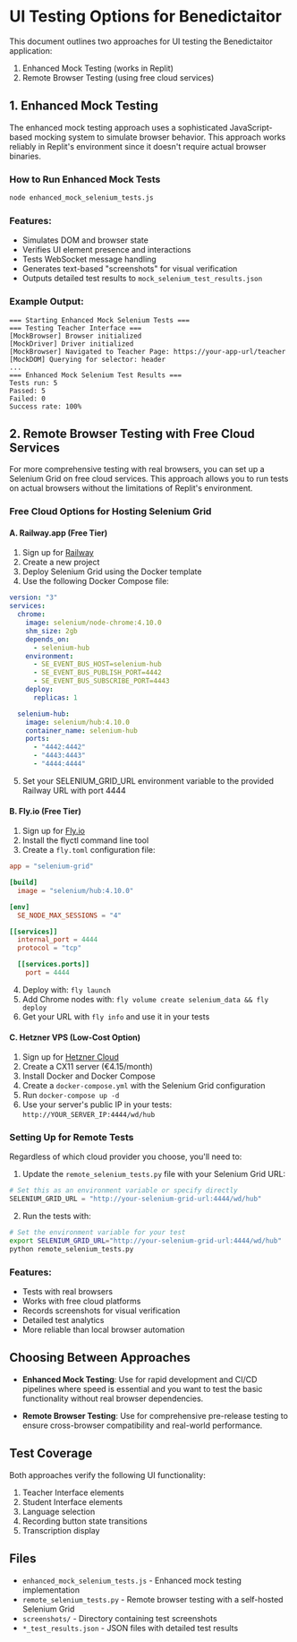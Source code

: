 # UI Testing Options for Benedictaitor

This document outlines two approaches for UI testing the Benedictaitor application:

1. Enhanced Mock Testing (works in Replit)
2. Remote Browser Testing (using free cloud services)

## 1. Enhanced Mock Testing

The enhanced mock testing approach uses a sophisticated JavaScript-based mocking system to simulate browser behavior. This approach works reliably in Replit's environment since it doesn't require actual browser binaries.

### How to Run Enhanced Mock Tests

```bash
node enhanced_mock_selenium_tests.js
```

### Features:

- Simulates DOM and browser state
- Verifies UI element presence and interactions
- Tests WebSocket message handling
- Generates text-based "screenshots" for visual verification
- Outputs detailed test results to `mock_selenium_test_results.json`

### Example Output:

```
=== Starting Enhanced Mock Selenium Tests ===
=== Testing Teacher Interface ===
[MockBrowser] Browser initialized
[MockDriver] Driver initialized
[MockBrowser] Navigated to Teacher Page: https://your-app-url/teacher
[MockDOM] Querying for selector: header
...
=== Enhanced Mock Selenium Test Results ===
Tests run: 5
Passed: 5
Failed: 0
Success rate: 100%
```

## 2. Remote Browser Testing with Free Cloud Services

For more comprehensive testing with real browsers, you can set up a Selenium Grid on free cloud services. This approach allows you to run tests on actual browsers without the limitations of Replit's environment.

### Free Cloud Options for Hosting Selenium Grid

#### A. Railway.app (Free Tier)

1. Sign up for [Railway](https://railway.app/)
2. Create a new project
3. Deploy Selenium Grid using the Docker template
4. Use the following Docker Compose file:

```yaml
version: "3"
services:
  chrome:
    image: selenium/node-chrome:4.10.0
    shm_size: 2gb
    depends_on:
      - selenium-hub
    environment:
      - SE_EVENT_BUS_HOST=selenium-hub
      - SE_EVENT_BUS_PUBLISH_PORT=4442
      - SE_EVENT_BUS_SUBSCRIBE_PORT=4443
    deploy:
      replicas: 1

  selenium-hub:
    image: selenium/hub:4.10.0
    container_name: selenium-hub
    ports:
      - "4442:4442"
      - "4443:4443"
      - "4444:4444"
```

5. Set your SELENIUM_GRID_URL environment variable to the provided Railway URL with port 4444

#### B. Fly.io (Free Tier)

1. Sign up for [Fly.io](https://fly.io/)
2. Install the flyctl command line tool
3. Create a `fly.toml` configuration file:

```toml
app = "selenium-grid"

[build]
  image = "selenium/hub:4.10.0"

[env]
  SE_NODE_MAX_SESSIONS = "4"

[[services]]
  internal_port = 4444
  protocol = "tcp"

  [[services.ports]]
    port = 4444
```

4. Deploy with: `fly launch`
5. Add Chrome nodes with: `fly volume create selenium_data && fly deploy`
6. Get your URL with `fly info` and use it in your tests

#### C. Hetzner VPS (Low-Cost Option)

1. Sign up for [Hetzner Cloud](https://www.hetzner.com/cloud)
2. Create a CX11 server (€4.15/month)
3. Install Docker and Docker Compose
4. Create a `docker-compose.yml` with the Selenium Grid configuration
5. Run `docker-compose up -d`
6. Use your server's public IP in your tests: `http://YOUR_SERVER_IP:4444/wd/hub`

### Setting Up for Remote Tests

Regardless of which cloud provider you choose, you'll need to:

1. Update the `remote_selenium_tests.py` file with your Selenium Grid URL:

```python
# Set this as an environment variable or specify directly
SELENIUM_GRID_URL = "http://your-selenium-grid-url:4444/wd/hub"
```

2. Run the tests with:

```bash
# Set the environment variable for your test
export SELENIUM_GRID_URL="http://your-selenium-grid-url:4444/wd/hub"
python remote_selenium_tests.py
```

### Features:

- Tests with real browsers
- Works with free cloud platforms
- Records screenshots for visual verification
- Detailed test analytics
- More reliable than local browser automation

## Choosing Between Approaches

- **Enhanced Mock Testing**: Use for rapid development and CI/CD pipelines where speed is essential and you want to test the basic functionality without real browser dependencies.

- **Remote Browser Testing**: Use for comprehensive pre-release testing to ensure cross-browser compatibility and real-world performance.

## Test Coverage

Both approaches verify the following UI functionality:

1. Teacher Interface elements
2. Student Interface elements
3. Language selection
4. Recording button state transitions
5. Transcription display

## Files

- `enhanced_mock_selenium_tests.js` - Enhanced mock testing implementation
- `remote_selenium_tests.py` - Remote browser testing with a self-hosted Selenium Grid
- `screenshots/` - Directory containing test screenshots
- `*_test_results.json` - JSON files with detailed test results